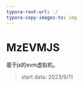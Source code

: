 ```yaml
---
typora-root-url: ./
typora-copy-images-to: img
---
```


# MzEVMJS

基于js的evm虚拟机。

> start data: 2023/9/11

